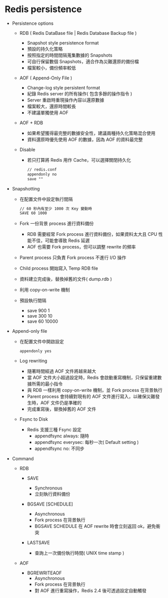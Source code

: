 # Redis persistence

- Persistence options
    - RDB ( Redis DataBase file | Redis Database Backup file )
        - Snapshot style persistence format
        - 預設的持久化策略
        - 按照指定的時間間隔蒐集數據的 Snapshots
        - 可自行保留數個 Snapshots，適合作為災難還原的備份檔
        - 檔案較小，備份頻率較低

    - AOF ( Append-Only File )
        - Change-log style persistent format
        - 紀錄 Redis server 的所有操作( 包含多餘的操作指令 )
        - Server 重啟時重現操作內容以還原數據
        - 檔案較大，還原時間較長
        - 不建議單獨使用 AOF

    - AOF + RDB
        - 如果希望獲得最完整的數據安全性，建議兩種持久化策略混合使用
        - 資料還原時優先使用 AOF 的數據，因為 AOF 的資料最完整

    - Disable
        - 若只打算將 Redis 用作 Cache，可以選擇關閉持久化

            ```txt
            // redis.conf
            appendonly no
            save ""
            ```

- Snapshotting
    - 在配置文件中設定執行間隔

        ```txt
        // 60 秒內有至少 1000 次 Key 變動時
        SAVE 60 1000
        ```
        
    - Fork 一份背景 process 進行資料備份
        - RDB 需要經常 Fork process 進行資料備份，如果資料太大且 CPU 性能不佳，可能會導致 Redis 延遲
        - AOF 也需要 Fork process，但可以調整 rewrite 的頻率

    - Parent process 只負責 Fork process 不進行 I/O 操作
    - Child process 開始寫入 Temp RDB file
    - 資料建立完成後，替換掉舊的文件( dump.rdb )
    - 利用 copy-on-write 機制
    - 預設執行間隔
        - save 900 1
        - save 300 10
        - save 60 10000

- Append-only file
    - 在配置文件中開啟設定

        ```txt
        appendonly yes
        ```

    - Log rewriting
        - 隨著時間經過 AOF 文件將越來越大
        - 當 AOF 文件大小超過設定時，Redis 會啟動重寫機制，只保留重建數據所需的最小指令
        - 與 RDB 一樣利用 copy-on-write 機制，並 Fork process 在背景執行
        - Parent process 會持續對現有的 AOF 文件進行寫入，以確保災難發生時，AOF 文件仍是準確的
        - 完成重寫後，替換掉舊的 AOF 文件

    - Fsync to Disk
        - Redis 支援三種 Fsync 設定
            - appendfsync always: 隨時
            - appendfsync everysec: 每秒一次( Default setting )
            - appendfsync no: 不同步

- Command
    - RDB
        - SAVE
            - Synchronous
            - 立刻執行資料備份

        - BGSAVE [SCHEDULE]
            - Asynchronous
            - Fork process 在背景執行
            - BGSAVE SCHEDULE 在 AOF rewrite 時會立刻返回 ok，避免衝突

        - LASTSAVE
            - 查詢上一次備份執行時間( UNIX time stamp )

    - AOF
        - BGREWRITEAOF
            - Asynchronous
            - Fork process 在背景執行
            - 對 AOF 進行重寫操作，Redis 2.4 後可透過設定自動觸發